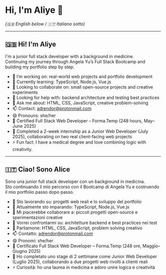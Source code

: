 # Hi, I'm Aliye 👋  
*(🇬🇧 English below / 🇮🇹 Italiano sotto)*

---

## 🇬🇧 Hi! I'm Aliye  
I'm a junior full stack developer with a background in medicine.  
Continuing my journey through Angela Yu’s Full Stack Bootcamp and building my portfolio step by step.

- 🔭 I’m working on: real-world web projects and portfolio development  
- 🌱 Currently learning: TypeScript, Node.js, Vue.js  
- 👯 Looking to collaborate on: small open-source projects and creative experiments  
- 🤔 Looking for help with: backend architecture and testing best practices  
- 💬 Ask me about: HTML, CSS, JavaScript, creative problem-solving  
- 📫 Contact: adrendor@protonmail.com  
- 😄 Pronouns: she/her  
- 📜 Certified Full Stack Web Developer – Forma.Temp (248 hours, May–June 2025)  
- 🧪 Completed a 2-week internship as a Junior Web Developer (July 2025), collaborating on two real client-facing web projects  
- ⚡ Fun fact: I have a medical degree and love combining logic with creativity.  

---

## 🇮🇹 Ciao! Sono Alice  
Sono una junior full stack developer con un background in medicina.  
Sto continuando il mio percorso con il Bootcamp di Angela Yu e costruendo il mio portfolio passo dopo passo.

- 🔭 Sto lavorando su: progetti web reali e lo sviluppo del portfolio  
- 🌱 Attualmente sto imparando: TypeScript, Node.js, Vue.js  
- 👯 Mi piacerebbe collaborare a: piccoli progetti open-source e sperimentazioni creative  
- 🤔 Vorrei confrontarmi su: architetture backend e best practices nei test  
- 💬 Parliamone: HTML, CSS, JavaScript, problem solving creativo  
- 📫 Contatto: adrendor@protonmail.com  
- 😄 Pronomi: she/her  
- 📜 Certificato Full Stack Web Developer – Forma.Temp (248 ore, Maggio–Giugno 2025)  
- 🧪 Ho completato uno stage di 2 settimane come Junior Web Developer (Luglio 2025), collaborando a due progetti web rivolti a clienti reali  
- ⚡ Curiosità: ho una laurea in medicina e adoro unire logica e creatività
